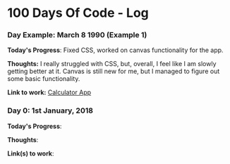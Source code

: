 # 100 Days Of Code - Log

### Day Example: March 8 1990 (Example 1)

**Today's Progress**: Fixed CSS, worked on canvas functionality for the app.

**Thoughts:** I really struggled with CSS, but, overall, I feel like I am slowly getting better at it. Canvas is still new for me, but I managed to figure out some basic functionality.

**Link to work:** [Calculator App](http://www.example.com)

### Day 0: 1st January, 2018

**Today's Progress**: 

**Thoughts**: 

**Link(s) to work**: 



